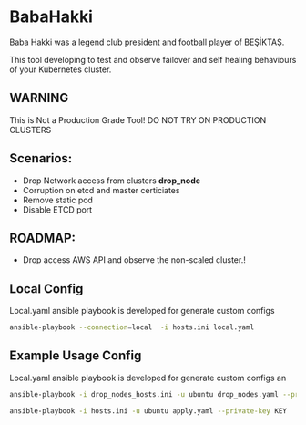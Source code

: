 # BabaHakki

Baba Hakki was a legend club president and football player of BEŞİKTAŞ.

This tool developing to test and observe failover and self healing behaviours of your Kubernetes cluster.

## WARNING
This is Not a Production Grade Tool!
DO NOT TRY ON PRODUCTION CLUSTERS


## Scenarios:
* Drop Network access from clusters <b>drop_node</b>
* Corruption on etcd and master certiciates
* Remove static pod
* Disable ETCD port

## ROADMAP:
* Drop access AWS API and observe the non-scaled cluster.! 

## Local Config 
Local.yaml ansible playbook is developed for generate custom configs

```sh
ansible-playbook --connection=local  -i hosts.ini local.yaml
```


## Example Usage Config 
Local.yaml ansible playbook is developed for generate custom configs
an

```sh
ansible-playbook -i drop_nodes_hosts.ini -u ubuntu drop_nodes.yaml --private-key KEY
```

```sh
ansible-playbook -i hosts.ini -u ubuntu apply.yaml --private-key KEY
```